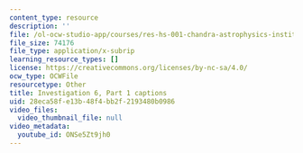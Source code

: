 ```yaml
---
content_type: resource
description: ''
file: /ol-ocw-studio-app/courses/res-hs-001-chandra-astrophysics-institute/ONSe5Zt9jh0_captions.webvtt
file_size: 74176
file_type: application/x-subrip
learning_resource_types: []
license: https://creativecommons.org/licenses/by-nc-sa/4.0/
ocw_type: OCWFile
resourcetype: Other
title: Investigation 6, Part 1 captions
uid: 28eca58f-e13b-48f4-bb2f-2193480b0986
video_files:
  video_thumbnail_file: null
video_metadata:
  youtube_id: ONSe5Zt9jh0
---
```

